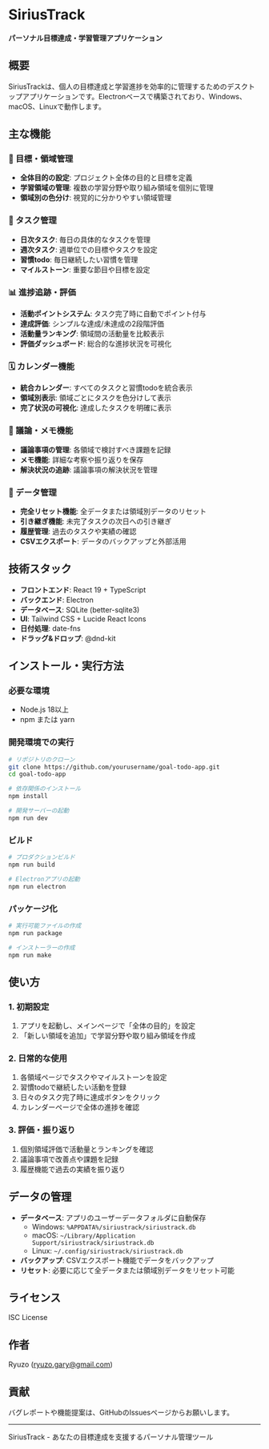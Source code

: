 # SiriusTrack

**パーソナル目標達成・学習管理アプリケーション**


## 概要

SiriusTrackは、個人の目標達成と学習進捗を効率的に管理するためのデスクトップアプリケーションです。Electronベースで構築されており、Windows、macOS、Linuxで動作します。

## 主な機能

### 🎯 目標・領域管理
- **全体目的の設定**: プロジェクト全体の目的と目標を定義
- **学習領域の管理**: 複数の学習分野や取り組み領域を個別に管理
- **領域別の色分け**: 視覚的に分かりやすい領域管理

### 📅 タスク管理
- **日次タスク**: 毎日の具体的なタスクを管理
- **週次タスク**: 週単位での目標やタスクを設定
- **習慣todo**: 毎日継続したい習慣を管理
- **マイルストーン**: 重要な節目や目標を設定

### 📊 進捗追跡・評価
- **活動ポイントシステム**: タスク完了時に自動でポイント付与
- **達成評価**: シンプルな達成/未達成の2段階評価
- **活動量ランキング**: 領域間の活動量を比較表示
- **評価ダッシュボード**: 総合的な進捗状況を可視化

### 🗓️ カレンダー機能
- **統合カレンダー**: すべてのタスクと習慣todoを統合表示
- **領域別表示**: 領域ごとにタスクを色分けして表示
- **完了状況の可視化**: 達成したタスクを明確に表示

### 💬 議論・メモ機能
- **議論事項の管理**: 各領域で検討すべき課題を記録
- **メモ機能**: 詳細な考察や振り返りを保存
- **解決状況の追跡**: 議論事項の解決状況を管理

### 🔄 データ管理
- **完全リセット機能**: 全データまたは領域別データのリセット
- **引き継ぎ機能**: 未完了タスクの次日への引き継ぎ
- **履歴管理**: 過去のタスクや実績の確認
- **CSVエクスポート**: データのバックアップと外部活用

## 技術スタック

- **フロントエンド**: React 19 + TypeScript
- **バックエンド**: Electron
- **データベース**: SQLite (better-sqlite3)
- **UI**: Tailwind CSS + Lucide React Icons
- **日付処理**: date-fns
- **ドラッグ&ドロップ**: @dnd-kit

## インストール・実行方法

### 必要な環境
- Node.js 18以上
- npm または yarn

### 開発環境での実行

```bash
# リポジトリのクローン
git clone https://github.com/yourusername/goal-todo-app.git
cd goal-todo-app

# 依存関係のインストール
npm install

# 開発サーバーの起動
npm run dev
```

### ビルド

```bash
# プロダクションビルド
npm run build

# Electronアプリの起動
npm run electron
```

### パッケージ化

```bash
# 実行可能ファイルの作成
npm run package

# インストーラーの作成
npm run make
```

## 使い方

### 1. 初期設定
1. アプリを起動し、メインページで「全体の目的」を設定
2. 「新しい領域を追加」で学習分野や取り組み領域を作成

### 2. 日常的な使用
1. 各領域ページでタスクやマイルストーンを設定
2. 習慣todoで継続したい活動を登録
3. 日々のタスク完了時に達成ボタンをクリック
4. カレンダーページで全体の進捗を確認

### 3. 評価・振り返り
1. 個別領域評価で活動量とランキングを確認
2. 議論事項で改善点や課題を記録
3. 履歴機能で過去の実績を振り返り

## データの管理

- **データベース**: アプリのユーザーデータフォルダに自動保存
  - Windows: `%APPDATA%/siriustrack/siriustrack.db`
  - macOS: `~/Library/Application Support/siriustrack/siriustrack.db`
  - Linux: `~/.config/siriustrack/siriustrack.db`
- **バックアップ**: CSVエクスポート機能でデータをバックアップ
- **リセット**: 必要に応じて全データまたは領域別データをリセット可能

## ライセンス

ISC License

## 作者

Ryuzo (ryuzo.gary@gmail.com)

## 貢献

バグレポートや機能提案は、GitHubのIssuesページからお願いします。

---

SiriusTrack - あなたの目標達成を支援するパーソナル管理ツール